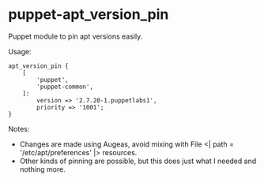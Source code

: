 puppet-apt_version_pin
======================

Puppet module to pin apt versions easily.

Usage:

    apt_version_pin {
        [
            'puppet',
            'puppet-common',
        ]:
            version => '2.7.20-1.puppetlabs1',
            priority => '1001';
    }

Notes:

- Changes are made using Augeas, avoid mixing with File <| path = '/etc/apt/preferences' |> resources.
- Other kinds of pinning are possible, but this does just what I needed and nothing more.
